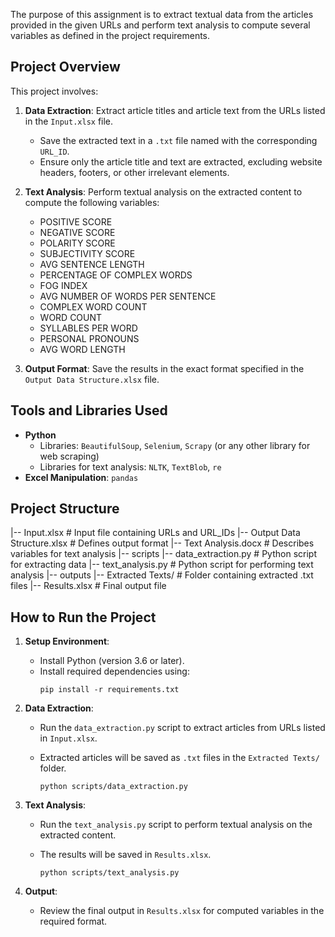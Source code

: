The purpose of this assignment is to extract textual data from the articles provided in the given URLs and perform text analysis to compute several variables as defined in the project requirements.

## Project Overview

This project involves:
1. **Data Extraction**: Extract article titles and article text from the URLs listed in the `Input.xlsx` file.
   - Save the extracted text in a `.txt` file named with the corresponding `URL_ID`.
   - Ensure only the article title and text are extracted, excluding website headers, footers, or other irrelevant elements.

2. **Text Analysis**: Perform textual analysis on the extracted content to compute the following variables:
   - POSITIVE SCORE
   - NEGATIVE SCORE
   - POLARITY SCORE
   - SUBJECTIVITY SCORE
   - AVG SENTENCE LENGTH
   - PERCENTAGE OF COMPLEX WORDS
   - FOG INDEX
   - AVG NUMBER OF WORDS PER SENTENCE
   - COMPLEX WORD COUNT
   - WORD COUNT
   - SYLLABLES PER WORD
   - PERSONAL PRONOUNS
   - AVG WORD LENGTH

3. **Output Format**: Save the results in the exact format specified in the `Output Data Structure.xlsx` file.


## Tools and Libraries Used
- **Python**
  - Libraries: `BeautifulSoup`, `Selenium`, `Scrapy` (or any other library for web scraping)
  - Libraries for text analysis: `NLTK`, `TextBlob`, `re`
- **Excel Manipulation**: `pandas`

## Project Structure

|-- Input.xlsx  # Input file containing URLs and URL_IDs
|-- Output Data Structure.xlsx  # Defines output format
|-- Text Analysis.docx  # Describes variables for text analysis
|-- scripts
    |-- data_extraction.py  # Python script for extracting data
    |-- text_analysis.py  # Python script for performing text analysis
|-- outputs
    |-- Extracted Texts/  # Folder containing extracted .txt files
    |-- Results.xlsx  # Final output file

## How to Run the Project

1. **Setup Environment**:
   - Install Python (version 3.6 or later).
   - Install required dependencies using:
     ```
     pip install -r requirements.txt
     ```

2. **Data Extraction**:
   - Run the `data_extraction.py` script to extract articles from URLs listed in `Input.xlsx`.
   - Extracted articles will be saved as `.txt` files in the `Extracted Texts/` folder.

     ```
     python scripts/data_extraction.py
     ```

3. **Text Analysis**:
   - Run the `text_analysis.py` script to perform textual analysis on the extracted content.
   - The results will be saved in `Results.xlsx`.

     ```
     python scripts/text_analysis.py
     ```

4. **Output**:
   - Review the final output in `Results.xlsx` for computed variables in the required format.
